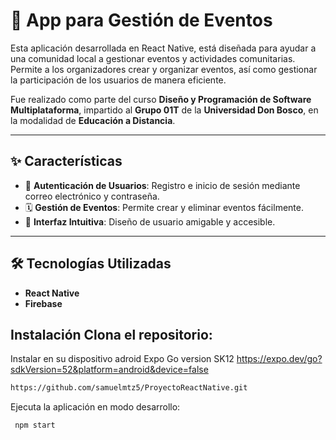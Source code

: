 # 📅 App para Gestión de Eventos

Esta aplicación  desarrollada en React Native, está diseñada para ayudar a una comunidad local a gestionar eventos y actividades comunitarias. Permite a los organizadores crear y organizar eventos, así como gestionar la participación de los usuarios de manera eficiente.

Fue realizado como parte del curso **Diseño y Programación de Software Multiplataforma**, impartido al **Grupo 01T** de la **Universidad Don Bosco**, en la modalidad de **Educación a Distancia**.

---

## ✨ Características

- 🔐 **Autenticación de Usuarios**: Registro e inicio de sesión mediante correo electrónico y contraseña.
- 🗓️ **Gestión de Eventos**: Permite crear y eliminar eventos fácilmente.
- 🎨 **Interfaz Intuitiva**: Diseño de usuario amigable y accesible.

---

## 🛠️ Tecnologías Utilizadas

- **React Native**
- **Firebase**



## Instalación Clona el repositorio:

Instalar en su dispositivo adroid Expo Go version SK12
https://expo.dev/go?sdkVersion=52&platform=android&device=false 

```bash
https://github.com/samuelmtz5/ProyectoReactNative.git
```

Ejecuta la aplicación en modo desarrollo:
```bash
 npm start
